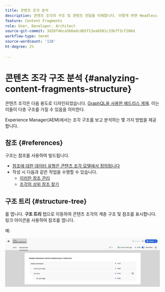 ```yaml
---
title: 콘텐츠 조각 분석
description: 콘텐츠 조각의 구조 및 콘텐츠 전달을 이해합니다. 이렇게 하면 Headless 게재 및 페이지 작성에 대해 모두 알 수 있습니다.
feature: Content Fragments
role: User, Developer, Architect
source-git-commit: 3d20f4bca566edcdb5f13eab581c33b7f3cf286d
workflow-type: tm+mt
source-wordcount: '128'
ht-degree: 2%

---
```



# 콘텐츠 조각 구조 분석 {#analyzing-content-fragments-structure}

콘텐츠 조각은 다음 용도로 디자인되었습니다. [GraphQL을 사용한 헤드리스 게재](/help/sites-cloud/administering/content-fragments/content-delivery-with-graphql.md). 이는 이들이 다층 구조를 가질 수 있음을 의미한다.

Experience Manager(AEM)에서는 조각 구조를 보고 분석하는 몇 가지 방법을 제공합니다.

## 참조 {#references}

구조는 참조를 사용하여 빌드됩니다.

* [참조에 대한 데이터 유형은 콘텐츠 조각 모델에서 정의됩니다](/help/sites-cloud/administering/content-fragments/content-fragment-models.md#using-references-to-form-nested-content)
* 작성 시 다음과 같은 작업을 수행할 수 있습니다.
   * [이러한 참조 관리](/help/sites-cloud/administering/content-fragments/authoring.md##manage-references)
   * [조각의 상위 참조 찾기](/help/sites-cloud/administering/content-fragments/managing.md#parent-references-fragment)

## 구조 트리 {#structure-tree}

를 엽니다. **구조 트리** 탭으로 이동하여 콘텐츠 조각의 계층 구조 및 참조를 표시합니다. 링크 아이콘을 사용하여 참조를 엽니다.

예:

![콘텐츠 조각 편집기 - 구조 트리](assets/cf-authoring-structure-tree.png)